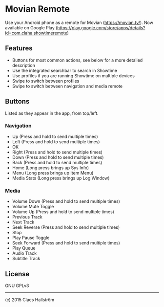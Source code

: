 # Movian Remote
Use your Android phone as a remote for Movian (https://movian.tv/). Now available on Google Play (https://play.google.com/store/apps/details?id=com.claha.showtimeremote)

## Features
* Buttons for most common actions, see below for a more detailed description
* Use the integrated searchbar to search in Showtime
* Use profiles if you are running Showtime on multiple devices
* Swipe to switch between profiles
* Swipe to switch between navigation and media remote

## Buttons
Listed as they appear in the app, from top/left.

### Navigation
* Up (Press and hold to send multiple times)
* Left (Press and hold to send multiple times)
* OK
* Right (Press and hold to send multiple times)
* Down (Press and hold to send multiple times)
* Back (Press and hold to send multiple times)
* Home (Long press brings up Sys Info)
* Menu (Long press brings up Item Menu)
* Media Stats (Long press brings up Log Window)

### Media
* Volume Down (Press and hold to send multiple times)
* Volume Mute Toggle
* Volume Up (Press and hold to send multiple times)
* Previous Track
* Next Track
* Seek Reverse (Press and hold to send multiple times)
* Stop
* Play Pause Toggle
* Seek Forward (Press and hold to send multiple times)
* Play Queue
* Audio Track
* Subtitle Track

## License
GNU GPLv3

------------------------
(c) 2015 Claes Hallström
